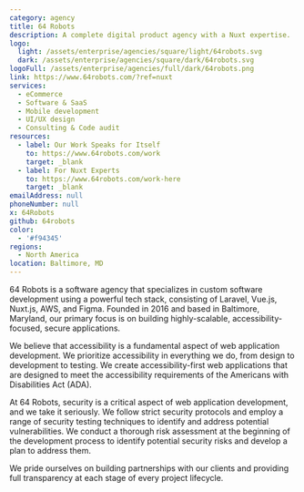 ```yaml
---
category: agency
title: 64 Robots
description: A complete digital product agency with a Nuxt expertise.
logo:
  light: /assets/enterprise/agencies/square/light/64robots.svg
  dark: /assets/enterprise/agencies/square/dark/64robots.svg
logoFull: /assets/enterprise/agencies/full/dark/64robots.png
link: https://www.64robots.com/?ref=nuxt
services:
  - eCommerce
  - Software & SaaS
  - Mobile development
  - UI/UX design
  - Consulting & Code audit
resources:
  - label: Our Work Speaks for Itself
    to: https://www.64robots.com/work
    target: _blank
  - label: For Nuxt Experts
    to: https://www.64robots.com/work-here
    target: _blank
emailAddress: null
phoneNumber: null
x: 64Robots
github: 64robots
color:
  - '#f94345'
regions:
  - North America
location: Baltimore, MD
---
```


64 Robots is a software agency that specializes in custom software development using a powerful tech stack, consisting of Laravel, Vue.js, Nuxt.js, AWS, and Figma. Founded in 2016 and based in Baltimore, Maryland, our primary focus is on building highly-scalable, accessibility-focused, secure applications.

We believe that accessibility is a fundamental aspect of web application development. We prioritize accessibility in everything we do, from design to development to testing. We create accessibility-first web applications that are designed to meet the accessibility requirements of the Americans with Disabilities Act (ADA).

At 64 Robots, security is a critical aspect of web application development, and we take it seriously. We follow strict security protocols and employ a range of security testing techniques to identify and address potential vulnerabilities. We conduct a thorough risk assessment at the beginning of the development process to identify potential security risks and develop a plan to address them.

We pride ourselves on building partnerships with our clients and providing full transparency at each stage of every project lifecycle.
